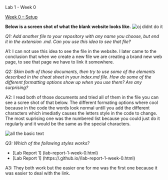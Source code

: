 Lab 1 - Week 0

[Week 0 – Setup](https://ucsd-cse15l-f22.github.io/week/week0/)

**Below is a screen shot of what the blank website looks like.**
![oj didnt do it](https://user-images.githubusercontent.com/66755589/192164130-73501410-0c6f-4eb0-8e0b-0096f5bcfd60.png)


*Q1: Add another file to your repository with any name you choose, but end it in the extension .md. Can you use this idea to see that file?*

A1: I can not use this idea to see the file in the website. I later came to the conclusion that when we create a new file we are creating a brand new web page, to see that page we have to link it somewhere.

*Q2: Skim both of those documents, then try to use some of the elements described in the cheat sheet in your index.md file. How do some of the different formatting options show up when you use them? Are any surprising?*

A2: I read both of those documents and tried all of them in the file you can see a scree shot of that below. The different formating options where cool because in the code the words look normal untill you add the different characters which imediatly causes the letters style in the code to change. The most suprising one was the numbered list because you could just do it regularly and it would be the same as the special characters.


![all the basic text](https://user-images.githubusercontent.com/66755589/192222356-06192ac9-a3e1-43af-92f0-2504b38b3e9f.png)

*Q3: Which of the following styles works?*

* [Lab Report 1] (lab-report-1-week-0.html)
* [Lab Report 1] (https://<your-username>.github.io/<your-lab-reports-repo>/lab-report-1-week-0.html)

A3: They both work but the easier one for me was the first one because it was easier to deal with the link.
